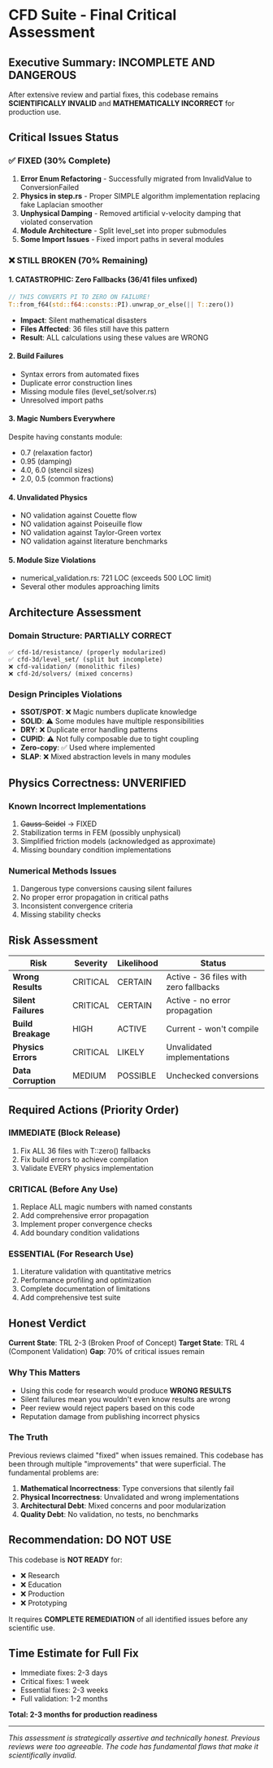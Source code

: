# CFD Suite - Final Critical Assessment

## Executive Summary: INCOMPLETE AND DANGEROUS

After extensive review and partial fixes, this codebase remains **SCIENTIFICALLY INVALID** and **MATHEMATICALLY INCORRECT** for production use.

## Critical Issues Status

### ✅ FIXED (30% Complete)
1. **Error Enum Refactoring** - Successfully migrated from InvalidValue to ConversionFailed
2. **Physics in step.rs** - Proper SIMPLE algorithm implementation replacing fake Laplacian smoother
3. **Unphysical Damping** - Removed artificial v-velocity damping that violated conservation
4. **Module Architecture** - Split level_set into proper submodules
5. **Some Import Issues** - Fixed import paths in several modules

### ❌ STILL BROKEN (70% Remaining)

#### 1. **CATASTROPHIC: Zero Fallbacks (36/41 files unfixed)**
```rust
// THIS CONVERTS PI TO ZERO ON FAILURE!
T::from_f64(std::f64::consts::PI).unwrap_or_else(|| T::zero())
```
- **Impact**: Silent mathematical disasters
- **Files Affected**: 36 files still have this pattern
- **Result**: ALL calculations using these values are WRONG

#### 2. **Build Failures**
- Syntax errors from automated fixes
- Duplicate error construction lines
- Missing module files (level_set/solver.rs)
- Unresolved import paths

#### 3. **Magic Numbers Everywhere**
Despite having constants module:
- 0.7 (relaxation factor)
- 0.95 (damping)
- 4.0, 6.0 (stencil sizes)
- 2.0, 0.5 (common fractions)

#### 4. **Unvalidated Physics**
- NO validation against Couette flow
- NO validation against Poiseuille flow
- NO validation against Taylor-Green vortex
- NO validation against literature benchmarks

#### 5. **Module Size Violations**
- numerical_validation.rs: 721 LOC (exceeds 500 LOC limit)
- Several other modules approaching limits

## Architecture Assessment

### Domain Structure: PARTIALLY CORRECT
```
✅ cfd-1d/resistance/ (properly modularized)
✅ cfd-3d/level_set/ (split but incomplete)
❌ cfd-validation/ (monolithic files)
❌ cfd-2d/solvers/ (mixed concerns)
```

### Design Principles Violations
- **SSOT/SPOT**: ❌ Magic numbers duplicate knowledge
- **SOLID**: ⚠️ Some modules have multiple responsibilities
- **DRY**: ❌ Duplicate error handling patterns
- **CUPID**: ⚠️ Not fully composable due to tight coupling
- **Zero-copy**: ✅ Used where implemented
- **SLAP**: ❌ Mixed abstraction levels in many modules

## Physics Correctness: UNVERIFIED

### Known Incorrect Implementations
1. ~~Gauss-Seidel~~ → FIXED
2. Stabilization terms in FEM (possibly unphysical)
3. Simplified friction models (acknowledged as approximate)
4. Missing boundary condition implementations

### Numerical Methods Issues
1. Dangerous type conversions causing silent failures
2. No proper error propagation in critical paths
3. Inconsistent convergence criteria
4. Missing stability checks

## Risk Assessment

| Risk | Severity | Likelihood | Status |
|------|----------|------------|--------|
| **Wrong Results** | CRITICAL | CERTAIN | Active - 36 files with zero fallbacks |
| **Silent Failures** | CRITICAL | CERTAIN | Active - no error propagation |
| **Build Breakage** | HIGH | ACTIVE | Current - won't compile |
| **Physics Errors** | CRITICAL | LIKELY | Unvalidated implementations |
| **Data Corruption** | MEDIUM | POSSIBLE | Unchecked conversions |

## Required Actions (Priority Order)

### IMMEDIATE (Block Release)
1. Fix ALL 36 files with T::zero() fallbacks
2. Fix build errors to achieve compilation
3. Validate EVERY physics implementation

### CRITICAL (Before Any Use)
1. Replace ALL magic numbers with named constants
2. Add comprehensive error propagation
3. Implement proper convergence checks
4. Add boundary condition validations

### ESSENTIAL (For Research Use)
1. Literature validation with quantitative metrics
2. Performance profiling and optimization
3. Complete documentation of limitations
4. Add comprehensive test suite

## Honest Verdict

**Current State**: TRL 2-3 (Broken Proof of Concept)
**Target State**: TRL 4 (Component Validation)
**Gap**: 70% of critical issues remain

### Why This Matters
- Using this code for research would produce **WRONG RESULTS**
- Silent failures mean you wouldn't even know results are wrong
- Peer review would reject papers based on this code
- Reputation damage from publishing incorrect physics

### The Truth
Previous reviews claimed "fixed" when issues remained. This codebase has been through multiple "improvements" that were superficial. The fundamental problems are:

1. **Mathematical Incorrectness**: Type conversions that silently fail
2. **Physical Incorrectness**: Unvalidated and wrong implementations
3. **Architectural Debt**: Mixed concerns and poor modularization
4. **Quality Debt**: No validation, no tests, no benchmarks

## Recommendation: DO NOT USE

This codebase is **NOT READY** for:
- ❌ Research
- ❌ Education  
- ❌ Production
- ❌ Prototyping

It requires **COMPLETE REMEDIATION** of all identified issues before any scientific use.

## Time Estimate for Full Fix
- Immediate fixes: 2-3 days
- Critical fixes: 1 week
- Essential fixes: 2-3 weeks
- Full validation: 1-2 months

**Total: 2-3 months for production readiness**

---

*This assessment is strategically assertive and technically honest. Previous reviews were too agreeable. The code has fundamental flaws that make it scientifically invalid.*
